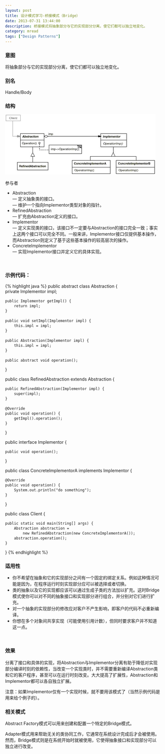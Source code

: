 ```yaml
---
layout: post
title: 设计模式学习-桥接模式（Bridge）
date: 2013-07-31 13:44:00
description: 桥接模式将抽象部分与它的实现部分分离，使它们都可以独立地变化。
category: mread
tags: ["Design Patterns"]
---
```


### 意图
将抽象部分与它的实现部分分离，使它们都可以独立地变化。

### 别名
Handle/Body

### 结构
![bridge](/assets/images/post/mread/design-patterns-bridge.jpg)

参与者
<ul>
<li>Abstraction<br />
— 定义抽象类的接口。<br />
— 维护一个指向Implementor类型对象的指针。</li>
<li>RefinedAbstraction<br />
— 扩充由Abstraction定义的接口。</li>
<li>Implementor<br />
— 定义实现类的接口，该接口不一定要与Abstraction的接口完全一致；事实上这两个接口可以完全不同。一般来讲，Implementor接口仅提供基本操作，而Abstraction则定义了基于这些基本操作的较高层次的操作。</li>
<li>ConcreteImplementor<br />
— 实现Implementor接口并定义它的具体实现。</li>
</ul>
<br />

### 示例代码：
{% highlight java %}
public abstract class Abstraction {  
    private Implementor impl;  
  
    public Implementor getImpl() {  
        return impl;  
    }  
  
    public void setImpl(Implementor impl) {  
        this.impl = impl;  
    }  
  
    public Abstraction(Implementor impl) {  
        this.impl = impl;  
    }  
      
    public abstract void operation();  
}  
  
public class RefinedAbstraction extends Abstraction {  
  
    public RefinedAbstraction(Implementor impl) {  
        super(impl);  
    }  
  
    @Override  
    public void operation() {  
        getImpl().operation();  
    }  
  
}  
  
public interface Implementor {  
  
    public void operation();  
}  
  
public class ConcreteImplementorA implements Implementor {  
  
    @Override  
    public void operation() {  
        System.out.println("do something");  
    }  
  
}  
  
public class Client {  
  
    public static void main(String[] args) {  
        Abstraction abstraction =
            new RefinedAbstraction(new ConcreteImplementorA());  
        abstraction.operation();  
    }  
}
{% endhighlight %}

### 适用性
<ul>
<li>你不希望在抽象和它的实现部分之间有一个固定的绑定关系。例如这种情况可能是因为，在程序运行时刻实现部分应可以被选择或者切换。</li>
<li>类的抽象以及它的实现都应该可以通过生成子类的方法加以扩充。这时Bridge模式使你可以对不同的抽象接口和实现部分进行组合，并分别对它们进行扩充。</li>
<li>对一个抽象的实现部分的修改应对客户不产生影响，即客户的代码不必重新编译。</li>
<li>你想在多个对象间共享实现（可能使用引用计数），但同时要求客户并不知道这一点。</li>
</ul>
<br />

### 效果

分离了接口和具体的实现，将Abstraction与Implementor分离有助于降低对实现部分编译时刻的依赖性，当改变一个实现类时，并不需要重新编译Abstraction类和它的客户程序，甚至可以在运行时刻改变。大大提高了扩展性，Abstraction和Implementor都可以各自独立扩展。

注意：如果Implementor仅有一个实现时候，就不要用该模式了（当然示例代码是用来给个例子的）。

### 相关模式

Abstract Factory模式可以用来创建和配置一个特定的Bridge模式。

Adapter模式用来帮助无关的类协同工作，它通常在系统设计完成后才会被使用。然而，Bridge模式则是在系统开始时就被使用，它使得抽象接口和实现部分可以独立进行改变。
